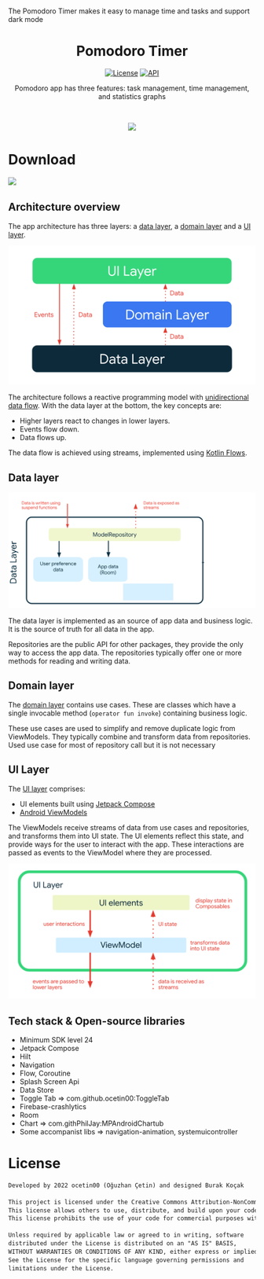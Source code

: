 # 
The Pomodoro Timer makes it easy to manage time and tasks and support dark mode


<h1 align="center">Pomodoro Timer</h1>

<p align="center">
  <a href="https://creativecommons.org/licenses/by-nc/4.0"><img alt="License" src="https://img.shields.io/badge/License-CC%20BY--NC%204.0-lightgrey.svg"/></a>
  <a href="https://android-arsenal.com/api?level=21"><img alt="API" src="https://img.shields.io/badge/API-24%2B-brightgreen.svg?style=flat"/></a>
</p>

<p align="center">  
Pomodoro app has three features: task management, time management, and statistics graphs
  <br>
</p>
</br>

<p align="center">
<img src="https://github.com/ocetin00/temp/blob/main/pomodoro.gif" width="250"/>
</p>




# Download

<a href='https://play.google.com/store/apps/details?id=com.oguzhancetin.pomodoro' target='_blank'><img height='36' style='border:0px;height:36px;' src='https://developer.android.com/images/brand/en_app_rgb_wo_45.png' border='0'  /></a>

## Architecture overview

The app architecture has three layers: a [data layer](https://developer.android.com/jetpack/guide/data-layer), a [domain layer](https://developer.android.com/jetpack/guide/domain-layer) and a [UI layer](https://developer.android.com/jetpack/guide/ui-layer).


<center>
<img src="https://github.com/ocetin00/temp/blob/main/architecture-1-overall.png" width="600px" alt="Diagram showing overall app architecture" />
</center>


The architecture follows a reactive programming model with [unidirectional data flow](https://developer.android.com/jetpack/guide/ui-layer#udf). With the data layer at the bottom, the key concepts are:


*   Higher layers react to changes in lower layers.
*   Events flow down.
*   Data flows up.

The data flow is achieved using streams, implemented using [Kotlin Flows](https://developer.android.com/kotlin/flow).

## Data layer

![Diagram showing the data layer architecture](https://github.com/ocetin00/temp/blob/main/architecture-3-data-layer-2.png "Diagram showing the data layer architecture")

The data layer is implemented as an source of app data and business logic. It is the source of truth for all data in the app.

Repositories are the public API for other packages, they provide the only way to access the app data. The repositories typically offer one or more methods for reading and writing data.



## Domain layer
The [domain layer](https://developer.android.com/topic/architecture/domain-layer) contains use cases. These are classes which have a single invocable method (`operator fun invoke`) containing business logic. 

These use cases are used to simplify and remove duplicate logic from ViewModels. They typically combine and transform data from repositories. 
Used use case for most of repository call but it is not necessary

## UI Layer

The [UI layer](https://developer.android.com/topic/architecture/ui-layer) comprises:


*   UI elements built using [Jetpack Compose](https://developer.android.com/jetpack/compose)
*   [Android ViewModels](https://developer.android.com/topic/libraries/architecture/viewmodel)

The ViewModels receive streams of data from use cases and repositories, and transforms them into UI state. The UI elements reflect this state, and provide ways for the user to interact with the app. These interactions are passed as events to the ViewModel where they are processed.


![Diagram showing the UI layer architecture](https://github.com/ocetin00/temp/blob/main/architecture-4-ui-layer-2.png "Diagram showing the UI layer architecture")



## Tech stack & Open-source libraries
- Minimum SDK level 24
- Jetpack Compose
- Hilt 
- Navigation 
- Flow, Coroutine
- Splash Screen Api
- Data Store
- Toggle Tab  => com.github.ocetin00:ToggleTab
- Firebase-crashlytics
- Room
- Chart => com.githPhilJay:MPAndroidChartub
- Some accompanist libs => navigation-animation, systemuicontroller


# License
```xml
Developed by 2022 ocetin00 (Oğuzhan Çetin) and designed Burak Koçak 
 
This project is licensed under the Creative Commons Attribution-NonCommercial (CC BY-NC) license.
This license allows others to use, distribute, and build upon your code for non-commercial purposes.
This license prohibits the use of your code for commercial purposes without obtaining additional permission from me.

Unless required by applicable law or agreed to in writing, software
distributed under the License is distributed on an "AS IS" BASIS,
WITHOUT WARRANTIES OR CONDITIONS OF ANY KIND, either express or implied.
See the License for the specific language governing permissions and
limitations under the License.
```
